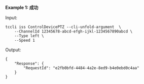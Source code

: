 **Example 1: 成功**

 

Input: 

```
tccli iss ControlDevicePTZ --cli-unfold-argument  \
    --ChannelId 12345678-abcd-efgh-ijkl-1234567890abcd \
    --Type left \
    --Speed 1
```

Output: 
```
{
    "Response": {
        "RequestId": "e2fb0bfd-4484-4a2e-8ed9-b4e0ebd0c4aa"
    }
}
```


